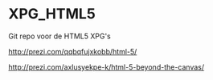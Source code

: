 XPG_HTML5
=========

Git repo voor de HTML5 XPG's

http://prezi.com/qqbqfujxkobb/html-5/

http://prezi.com/axlusyekpe-k/html-5-beyond-the-canvas/